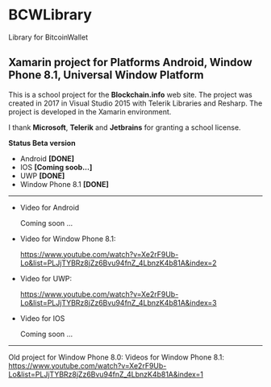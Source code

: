 # BCWLibrary
Library for BitcoinWallet

## Xamarin project for Platforms Android, Window Phone 8.1, Universal Window Platform

This is a school project for the **Blockchain.info** web site. The project was created in 2017 in Visual Studio 2015 with Telerik Libraries and Resharp. The project is developed in the Xamarin environment.

I thank **Microsoft**, **Telerik** and **Jetbrains** for granting a school license.

**Status Beta version**

 - Android **[DONE]**
 - IOS **[Coming soob...]**
 - UWP **[DONE]**
 - Window Phone 8.1 **[DONE]**

------------------------------------------------------------------------------------------
 - Video for Android
 
   Coming soon ...

 - Video for Window Phone 8.1:
 
   https://www.youtube.com/watch?v=Xe2rF9Ub-Lo&list=PLJjTYBRz8jZz6Bvu94fnZ_4LbnzK4b81A&index=2

 - Video for UWP:
 
   https://www.youtube.com/watch?v=Xe2rF9Ub-Lo&list=PLJjTYBRz8jZz6Bvu94fnZ_4LbnzK4b81A&index=3

 - Video for IOS
 
   Coming soon ...

------------------------------------------------------------------------------------------

Old project for Window Phone 8.0:
Videos for Window Phone 8.1:
https://www.youtube.com/watch?v=Xe2rF9Ub-Lo&list=PLJjTYBRz8jZz6Bvu94fnZ_4LbnzK4b81A&index=1
